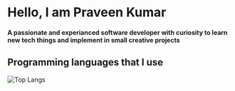 # Hello, I am Praveen Kumar
#### A passionate and experianced software developer with curiosity to learn new tech things and implement in small creative projects


## Programming languages that I use
![Top Langs](https://github-readme-stats.vercel.app/api/top-langs/?username=praveenganeshcp&layout=compact&theme=dark)

<!---
praveenganeshcp/praveenganeshcp is a ✨ special ✨ repository because its `README.md` (this file) appears on your GitHub profile.
You can click the Preview link to take a look at your changes.
--->
